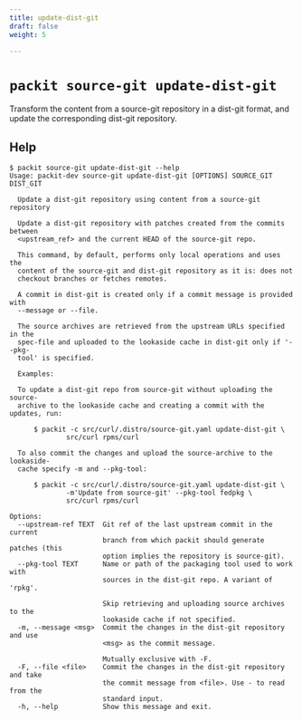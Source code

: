 ```yaml
---
title: update-dist-git
draft: false
weight: 5

---
```


# `packit source-git update-dist-git`

Transform the content from a source-git repository in a dist-git format, and
update the corresponding dist-git repository.

## Help

    $ packit source-git update-dist-git --help
    Usage: packit-dev source-git update-dist-git [OPTIONS] SOURCE_GIT DIST_GIT

      Update a dist-git repository using content from a source-git repository

      Update a dist-git repository with patches created from the commits between
      <upstream_ref> and the current HEAD of the source-git repo.

      This command, by default, performs only local operations and uses the
      content of the source-git and dist-git repository as it is: does not
      checkout branches or fetches remotes.

      A commit in dist-git is created only if a commit message is provided with
      --message or --file.

      The source archives are retrieved from the upstream URLs specified in the
      spec-file and uploaded to the lookaside cache in dist-git only if '--pkg-
      tool' is specified.

      Examples:

      To update a dist-git repo from source-git without uploading the source-
      archive to the lookaside cache and creating a commit with the updates, run:

          $ packit -c src/curl/.distro/source-git.yaml update-dist-git \
                  src/curl rpms/curl

      To also commit the changes and upload the source-archive to the lookaside-
      cache specify -m and --pkg-tool:

          $ packit -c src/curl/.distro/source-git.yaml update-dist-git \
                  -m'Update from source-git' --pkg-tool fedpkg \
                  src/curl rpms/curl

    Options:
      --upstream-ref TEXT  Git ref of the last upstream commit in the current
                           branch from which packit should generate patches (this
                           option implies the repository is source-git).
      --pkg-tool TEXT      Name or path of the packaging tool used to work with
                           sources in the dist-git repo. A variant of 'rpkg'.

                           Skip retrieving and uploading source archives to the
                           lookaside cache if not specified.
      -m, --message <msg>  Commit the changes in the dist-git repository and use
                           <msg> as the commit message.

                           Mutually exclusive with -F.
      -F, --file <file>    Commit the changes in the dist-git repository and take
                           the commit message from <file>. Use - to read from the
                           standard input.
      -h, --help           Show this message and exit.
